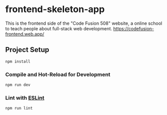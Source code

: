 # frontend-skeleton-app

This is the frontend side of the "Code Fusion 508" website, a online school to teach people about full-stack web development.
https://codefusion-frontend.web.app/

## Project Setup

```sh
npm install
```

### Compile and Hot-Reload for Development

```sh
npm run dev
```

### Lint with [ESLint](https://eslint.org/)

```sh
npm run lint
```
